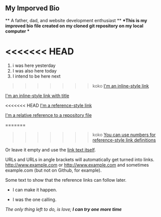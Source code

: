 ## My Imporved Bio

** A father, dad, and website development enthusiast **
__*This is my improved bio file created on my cloned git repository on my local computer *__

<<<<<<< HEAD
=======
   1. i was here yesterday
   2. I was also here today
   3. I intend to be here next
   
>>>>>>> koko
[I'm an inline-style link](https://www.google.com)

[I'm an inline-style link with title](https://www.google.com "Google's Homepage")

<<<<<<< HEAD
[I'm a reference-style link][Arbitrary case-insensitive reference text]

[I'm a relative reference to a repository file](../blob/master/LICENSE)

=======
>>>>>>> koko
[You can use numbers for reference-style link definitions][1]

Or leave it empty and use the [link text itself].

URLs and URLs in angle brackets will automatically get turned into links. 
http://www.example.com or <http://www.example.com> and sometimes 
example.com (but not on Github, for example).

Some text to show that the reference links can follow later.

   + I can make it happen.
   - I was the one calling.
   
*The only thing left to do, is love;*
*__I can try one more time__*

[arbitrary case-insensitive reference text]: https://www.mozilla.org
[1]: http://slashdot.org
[link text itself]: http://www.reddit.com